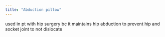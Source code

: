 ```yaml
---
title: "Abduction pillow"
---
```

used in pt with hip surgery bc it maintains hip abduction to prevent hip and socket joint to not dislocate

